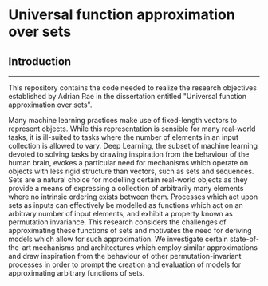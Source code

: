 # Universal function approximation over sets

## Introduction

---
This repository contains the code needed to realize the research objectives established by Adrian Rae in the dissertation entitled "Universal function approximation over sets".

Many machine learning practices make use of fixed-length vectors to represent objects. While this representation is sensible for many real-world tasks, it is ill-suited to tasks where the number of elements in an input collection is allowed to vary. Deep Learning, the subset of machine learning devoted to solving tasks by drawing inspiration from the behaviour of the human brain, evokes a particular need for mechanisms which operate on objects with less rigid structure than vectors, such as sets and sequences. Sets are a natural choice for modelling certain real-world objects as they provide a means of expressing a collection of arbitrarily many elements where no intrinsic ordering exists between them. Processes which act upon sets as inputs can effectively be modelled as functions which act on an arbitrary number of input elements, and exhibit a property known as permutation invariance. This research considers the challenges of approximating these functions of sets and motivates the need for deriving models which allow for such approximation. We investigate certain state-of-the-art mechanisms and architectures which employ similar approximations and draw inspiration from the behaviour of other permutation-invariant processes in order to prompt the creation and evaluation of models for approximating arbitrary functions of sets.

